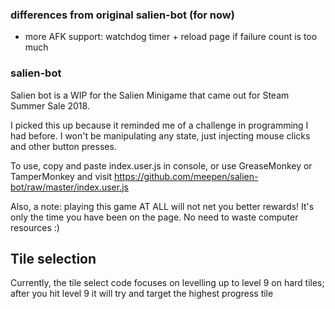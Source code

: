 ### differences from original salien-bot (for now)

* more AFK support: watchdog timer + reload page if failure count is too much

### salien-bot

Salien bot is a WIP for the Salien Minigame that came out for Steam Summer Sale 2018.

I picked this up because it reminded me of a challenge in programming I had before. I won't be manipulating any state, just injecting mouse clicks and other button presses.

To use, copy and paste index.user.js in console, or use GreaseMonkey or TamperMonkey and visit https://github.com/meepen/salien-bot/raw/master/index.user.js

Also, a note: playing this game AT ALL will not net you better rewards! It's only the time you have been on the page. No need to waste computer resources :)

## Tile selection

Currently, the tile select code focuses on levelling up to level 9 on hard tiles; after you hit level 9 it will try and target the highest progress tile